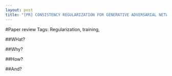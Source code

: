 ```yaml
---
layout: post
title: "[PR] CONSISTENCY REGULARIZATION FOR GENERATIVE ADVERSARIAL NETWORKS"
---
```


#Paper review
Tags: Regularization, training, 

##WHat?

##Why?

##How?

##And?

